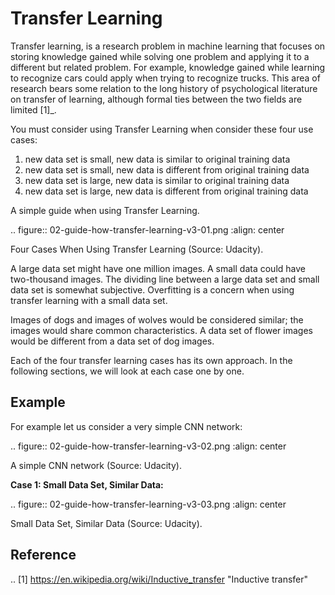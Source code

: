 Transfer Learning
=================

Transfer learning, is a research problem in machine learning that focuses on storing knowledge gained while solving one problem and applying it to a different but related problem. For example, knowledge gained while learning to recognize cars could apply when trying to recognize trucks. This area of research bears some relation to the long history of psychological literature on transfer of learning, although formal ties between the two fields are limited [1]_.

You must consider using Transfer Learning when consider these four use cases:

1. new data set is small, new data is similar to original training data
2. new data set is small, new data is different from original training data
3. new data set is large, new data is similar to original training data
4. new data set is large, new data is different from original training data

A simple guide when using Transfer Learning.

.. figure:: 02-guide-how-transfer-learning-v3-01.png
   :align: center

   Four Cases When Using Transfer Learning (Source: Udacity).

A large data set might have one million images. A small data could have two-thousand images. The dividing line between a large data set and small data set is somewhat subjective. Overfitting is a concern when using transfer learning with a small data set.

Images of dogs and images of wolves would be considered similar; the images would share common characteristics. A data set of flower images would be different from a data set of dog images.

Each of the four transfer learning cases has its own approach. In the following sections, we will look at each case one by one.

Example
-------

For example let us consider a very simple CNN network:

.. figure:: 02-guide-how-transfer-learning-v3-02.png
   :align: center

   A simple CNN network (Source: Udacity).

**Case 1: Small Data Set, Similar Data:**

.. figure:: 02-guide-how-transfer-learning-v3-03.png
   :align: center

   Small Data Set, Similar Data (Source: Udacity).


Reference
---------

.. [1] https://en.wikipedia.org/wiki/Inductive_transfer "Inductive transfer"
